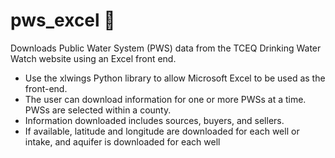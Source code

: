 # pws_excel :metal:
Downloads Public Water System (PWS) data from the TCEQ Drinking Water Watch website using an Excel front end.
* Use the xlwings Python library to allow Microsoft Excel to be used as the front-end.
* The user can download information for one or more PWSs at a time. PWSs are selected within a county.
* Information downloaded includes sources, buyers, and sellers.
* If available, latitude and longitude are downloaded for each well or intake, and aquifer is downloaded for each well


